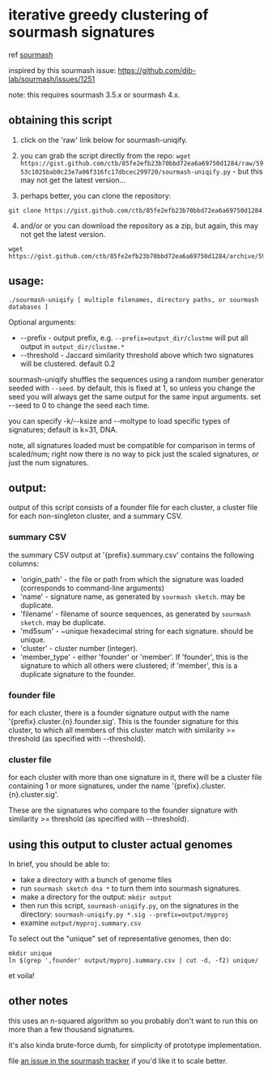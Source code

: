 # iterative greedy clustering of sourmash signatures

ref [sourmash](https://github.com/dib-lab/sourmash/)

inspired by this sourmash issue: https://github.com/dib-lab/sourmash/issues/1251

note: this requires sourmash 3.5.x or sourmash 4.x.

## obtaining this script

1. click on the 'raw' link below for sourmash-uniqify.

2. you can grab the script directly from the repo: `wget https://gist.github.com/ctb/85fe2efb23b70bbd72ea6a69750d1284/raw/5953c1025bab0c23e7a06f316fc17dbcec299720/sourmash-uniqify.py` - but this may not get the latest version...

3. perhaps better, you can clone the repository:

```
git clone https://gist.github.com/ctb/85fe2efb23b70bbd72ea6a69750d1284
```

4. and/or or you can download the repository as a zip, but again, this may not get the latest version.

```
wget https://gist.github.com/ctb/85fe2efb23b70bbd72ea6a69750d1284/archive/5953c1025bab0c23e7a06f316fc17dbcec299720.zip
```

## usage:

```
./sourmash-uniqify [ multiple filenames, directory paths, or sourmash databases ]
```

Optional arguments:
* --prefix - output prefix, e.g. `--prefix=output_dir/clustme` will put all output in `output_dir/clustme.*`
* --threshold - Jaccard similarity threshold above which two signatures will be clustered. default 0.2

sourmash-uniqify shuffles the sequences using a random number generator seeded with `--seed`.  by default, this is fixed at 1, so unless you change the seed you will always get the same output for the same input arguments. set --seed to 0 to change the seed each time.

you can specify -k/--ksize and --moltype to load specific types of signatures; default is k=31, DNA.

note, all signatures loaded must be compatible for comparison in terms of scaled/num; right now there is no way to pick just the scaled signatures, or just the num signatures.

## output:

output of this script consists of a founder file for each cluster, a cluster
file for each non-singleton cluster, and a summary CSV.

### summary CSV

the summary CSV output at '{prefix}.summary.csv' contains the
following columns:

- 'origin_path' - the file or path from which the signature was loaded (corresponds to command-line arguments)
- 'name' - signature name, as generated by `sourmash sketch`. may be duplicate.
- 'filename' - filename of source sequences, as generated by `sourmash sketch`. may be duplicate.
- 'md5sum' - ~unique hexadecimal string for each signature. should be unique.
- 'cluster' - cluster number (integer).
- 'member_type' - either 'founder' or 'member'. If 'founder', this is the signature to which all others were clustered; if 'member', this is a duplicate signature to the founder.

### founder file

for each cluster, there is a founder signature output with the name
'{prefix}.cluster.{n}.founder.sig'. This is the founder signature for this
cluster, to which all members of this cluster match with similarity >= threshold (as specified with --threshold).

### cluster file

for each cluster with more than one signature in it, there will be a
cluster file containing 1 or more signatures, under the name
'{prefix}.cluster.{n}.cluster.sig'.

These are the signatures who compare to the founder signature with
similarity >= threshold (as specified with --threshold).

## using this output to cluster actual genomes

In brief, you should be able to:

* take a directory with a bunch of genome files
* run `sourmash sketch dna *` to turn them into sourmash signatures.
* make a directory for the output: `mkdir output`
* then run this script, `sourmash-uniqify.py`, on the signatures in the directory: `sourmash-uniqify.py *.sig --prefix=output/myproj`
* examine `output/myproj.summary.csv`

To select out the "unique" set of representative genomes, then do:

```
mkdir unique
ln $(grep ',founder' output/myproj.summary.csv | cut -d, -f2) unique/
```

et voila!

## other notes

this uses an n-squared algorithm so you probably don't want to run this on more than a few thousand signatures.

it's also kinda brute-force dumb, for simplicity of prototype implementation.

file [an issue in the sourmash tracker](https://github.com/dib-lab/sourmash/issues) if you'd like it to scale better.
